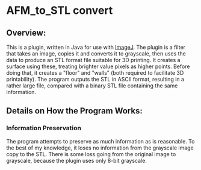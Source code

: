# AFM_to_STL convert

## Overview:
This is a plugin, written in Java for use with [ImageJ](https://imagej.nih.gov/ij/ "ImageJ Homepage"). The plugin is a filter that takes an image, copies it and converts it to grayscale, then uses the data to produce an STL format file suitable for 3D printing. It creates a surface using these, treating brighter value pixels as higher points. Before doing that, it creates a "floor" and "walls" (both required to facilitate 3D printability). The program outputs the STL in ASCII format, resulting in a rather large file, compared with a binary STL file containing the same information.

## Details on How the Program Works:
### Information Preservation
The program attempts to preserve as much information as is reasonable. To the best of my knowledge, it loses no information from the grayscale image copy to the STL. There is some loss going from the original image to grayscale, because the plugin uses only 8-bit grayscale.
